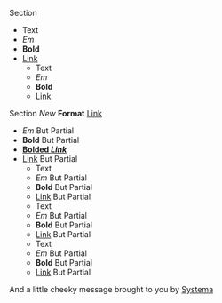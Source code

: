 Section

- Text
- _Em_
- **Bold**
- [Link](https://youtube.com)
  - Text
  - _Em_
  - **Bold**
  - [Link](https://youtube.com)

Section _New_ **Format** [Link](https://youtube.com)

- _Em_ But Partial
- **Bold** But Partial
- **[Bolded _Link_](https://youtube.com)**
- [Link](https://youtube.com) But Partial
  - Text
  - _Em_ But Partial
  - **Bold** But Partial
  - [Link](https://youtube.com) But Partial
  - Text
  - _Em_ But Partial
  - **Bold** But Partial
  - [Link](https://youtube.com) But Partial
  - Text
  - _Em_ But Partial
  - **Bold** But Partial
  - [Link](https://youtube.com) But Partial

And a little cheeky message brought to you by [Systema](https://amazon.sg)
